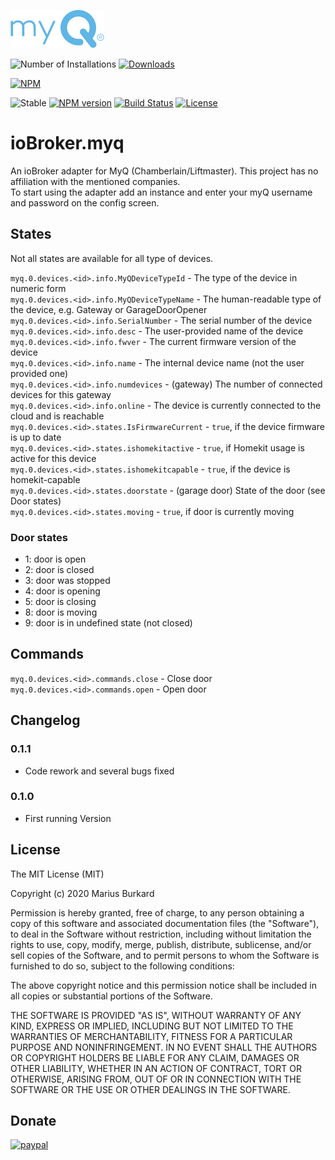 ![Logo](admin/myq.png)

![Number of Installations](http://iobroker.live/badges/myq-installed.svg) [![Downloads](https://img.shields.io/npm/dm/iobroker.myq.svg)](https://www.npmjs.com/package/iobroker.myq)

[![NPM](https://nodei.co/npm/iobroker.myq.png?downloads=true)](https://nodei.co/npm/iobroker.myq/)

![Stable](http://iobroker.live/badges/myq-stable.svg)
[![NPM version](https://img.shields.io/npm/v/iobroker.myq.svg)](https://www.npmjs.com/package/iobroker.myq)
[![Build Status](https://travis-ci.org/StrathCole/ioBroker.myq.svg?branch=master)](https://travis-ci.org/StrathCole/ioBroker.myq)
[![License](https://img.shields.io/badge/license-MIT-blue.svg?style=flat)](https://github.com/StrathCole/iobroker.myq/blob/master/LICENSE)

# ioBroker.myq

An ioBroker adapter for MyQ (Chamberlain/Liftmaster). This project has no affiliation with the mentioned companies.  
To start using the adapter add an instance and enter your myQ username and password on the config screen.

## States

Not all states are available for all type of devices.

`myq.0.devices.<id>.info.MyQDeviceTypeId` - The type of the device in numeric form  
`myq.0.devices.<id>.info.MyQDeviceTypeName` - The human-readable type of the device, e.g. Gateway or GarageDoorOpener  
`myq.0.devices.<id>.info.SerialNumber` - The serial number of the device  
`myq.0.devices.<id>.info.desc` - The user-provided name of the device  
`myq.0.devices.<id>.info.fwver` - The current firmware version of the device  
`myq.0.devices.<id>.info.name` - The internal device name (not the user provided one)  
`myq.0.devices.<id>.info.numdevices` - (gateway) The number of connected devices for this gateway  
`myq.0.devices.<id>.info.online` - The device is currently connected to the cloud and is reachable  
`myq.0.devices.<id>.states.IsFirmwareCurrent` - `true`, if the device firmware is up to date  
`myq.0.devices.<id>.states.ishomekitactive` - `true`, if Homekit usage is active for this device  
`myq.0.devices.<id>.states.ishomekitcapable` - `true`, if the device is homekit-capable  
`myq.0.devices.<id>.states.doorstate` - (garage door) State of the door (see Door states)  
`myq.0.devices.<id>.states.moving` - `true`, if door is currently moving  

### Door states
 - 1: door is open
 - 2: door is closed
 - 3: door was stopped
 - 4: door is opening
 - 5: door is closing
 - 8: door is moving
 - 9: door is in undefined state (not closed)

## Commands

`myq.0.devices.<id>.commands.close` - Close door  
`myq.0.devices.<id>.commands.open` - Open door


## Changelog

### 0.1.1

-  Code rework and several bugs fixed

### 0.1.0

-   First running Version

## License

The MIT License (MIT)

Copyright (c) 2020 Marius Burkard

Permission is hereby granted, free of charge, to any person obtaining a copy
of this software and associated documentation files (the "Software"), to deal
in the Software without restriction, including without limitation the rights
to use, copy, modify, merge, publish, distribute, sublicense, and/or sell
copies of the Software, and to permit persons to whom the Software is
furnished to do so, subject to the following conditions:

The above copyright notice and this permission notice shall be included in
all copies or substantial portions of the Software.

THE SOFTWARE IS PROVIDED "AS IS", WITHOUT WARRANTY OF ANY KIND, EXPRESS OR
IMPLIED, INCLUDING BUT NOT LIMITED TO THE WARRANTIES OF MERCHANTABILITY,
FITNESS FOR A PARTICULAR PURPOSE AND NONINFRINGEMENT. IN NO EVENT SHALL THE
AUTHORS OR COPYRIGHT HOLDERS BE LIABLE FOR ANY CLAIM, DAMAGES OR OTHER
LIABILITY, WHETHER IN AN ACTION OF CONTRACT, TORT OR OTHERWISE, ARISING FROM,
OUT OF OR IN CONNECTION WITH THE SOFTWARE OR THE USE OR OTHER DEALINGS IN
THE SOFTWARE.


## Donate
[![paypal](https://www.paypalobjects.com/en_US/i/btn/btn_donateCC_LG.gif)](https://www.paypal.com/cgi-bin/webscr?cmd=_s-xclick&hosted_button_id=SFLJ8HCW9T698&source=url)
